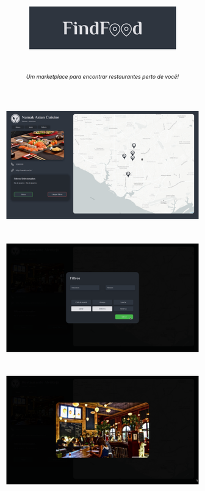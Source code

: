 <h1 align="center">
  <img src="./images/logo.png" />
</h1>

<br/>
<h6 align="center">
  Um marketplace para encontrar restaurantes perto de você!
<h6/>
  
<br/>
<h2 align="center">
  <img src="./images/home.png" align="center" width="800"/>
</h2>
<br/>
<h2 align="center">
  <img src="./images/apply_filters.png" align="center" width="800"/>
</h2>
<br/>
<h2 align="center">
  <img src="./images/modal_img.png" align="center" width="800"/>
</h2>
